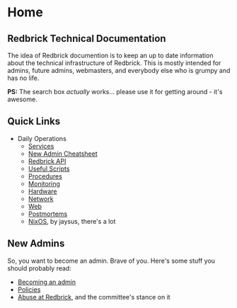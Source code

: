 # Home

## Redbrick Technical Documentation

The idea of Redbrick documention is to keep an up to date information about the technical infrastructure of Redbrick.
This is mostly intended for admins, future admins, webmasters, and everybody else who is grumpy and has no life.

**PS:** The search box *actually* works... please use it for getting around - it's awesome.

## Quick Links

- Daily Operations
    - [Services](/services/#index)
    - [New Admin Cheatsheet](/cheatsheet/)
    - [Redbrick API](/api/)
    - [Useful Scripts](/scripts/)
    - [Procedures](/procedures/)
    - [Monitoring](/monitoring/)
    - [Hardware](/hardware/)
    - [Network](/network/)
    - [Web](/web/)
    - [Postmortems](/postmortems/)
    - [NixOS](/procedures/#nixos), by jaysus, there's a lot

## New Admins

So, you want to become an admin. Brave of you. Here's some stuff you should probably read:

- [Becoming an admin](/procedures/#new-elected-admins)
- [Policies](/procedures/#redbrick-system-administrator-policies)
- [Abuse at Redbrick](https://fucking.readthedocs.io/en/latest/procedures/abuse), and the committee's stance on it

&emsp;
